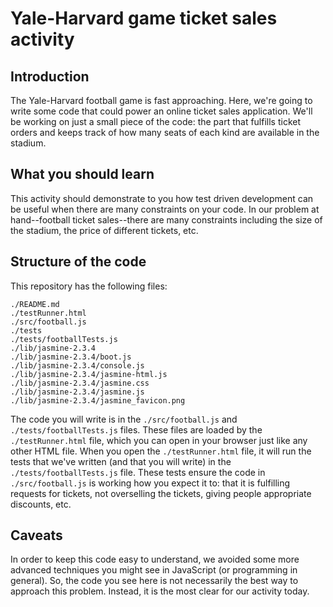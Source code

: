 # Yale-Harvard game ticket sales activity

## Introduction

The Yale-Harvard football game is fast approaching. Here, we're going to write some code that could power an online ticket sales application. We'll be working on just a small piece of the code: the part that fulfills ticket orders and keeps track of how many seats of each kind are available in the stadium.

## What you should learn

This activity should demonstrate to you how test driven development can be useful when there are many constraints on your code. In our problem at hand--football ticket sales--there are many constraints including the size of the stadium, the price of different tickets, etc.

## Structure of the code

This repository has the following files:
```
./README.md
./testRunner.html
./src/football.js
./tests
./tests/footballTests.js
./lib/jasmine-2.3.4
./lib/jasmine-2.3.4/boot.js
./lib/jasmine-2.3.4/console.js
./lib/jasmine-2.3.4/jasmine-html.js
./lib/jasmine-2.3.4/jasmine.css
./lib/jasmine-2.3.4/jasmine.js
./lib/jasmine-2.3.4/jasmine_favicon.png
```

The code you will write is in the `./src/football.js` and `./tests/footballTests.js` files. These files are loaded by the `./testRunner.html` file, which you can open in your browser just like any other HTML file. When you open the `./testRunner.html` file, it will run the tests that we've written (and that you will write) in the `./tests/footballTests.js` file. These tests ensure the code in `./src/football.js` is working how you expect it to: that it is fulfilling requests for tickets, not overselling the tickets, giving people appropriate discounts, etc.


## Caveats

In order to keep this code easy to understand, we avoided some more advanced techniques you might see in JavaScript (or programming in general). So, the code you see here is not necessarily the best way to approach this problem. Instead, it is the most clear for our activity today.
